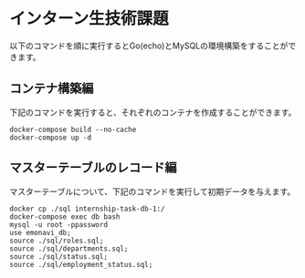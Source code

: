 # インターン生技術課題

以下のコマンドを順に実行するとGo(echo)とMySQLの環境構築をすることができます。

## コンテナ構築編

下記のコマンドを実行すると、それぞれのコンテナを作成することができます。

```
docker-compose build --no-cache
docker-compose up -d
```

## マスターテーブルのレコード編

マスターテーブルについて、下記のコマンドを実行して初期データを与えます。

```
docker cp ./sql internship-task-db-1:/
docker-compose exec db bash
mysql -u root -ppassword
use emonavi_db;
source ./sql/roles.sql;
source ./sql/departments.sql;
source ./sql/status.sql;
source ./sql/employment_status.sql;
```